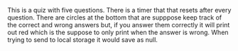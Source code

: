 This is a quiz with five questions. 
There is a timer that that resets after every question. 
There are circles at the bottom that are supppose keep track of the correct and wrong answers but, if you answer them correctly it will print out red which is the suppose to only print when the answer is wrong.
When trying to send to local storage it would save as null.